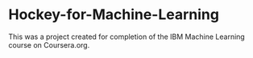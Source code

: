 # Hockey-for-Machine-Learning

This was a project created for completion of the IBM Machine Learning course on Coursera.org. 
